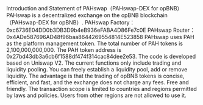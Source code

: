 Introduction and Statement of PAHswap（PAHswap-DEX for opBNB） 
PAHswap is a decentralized exchange on the opBNB blockchain（PAHswap-DEX for opBNB）. 
PAHswap Factory：0xc6736E04DD0b3DB3D9b4eB936eFABA4D86Fe7c0E 
PAHswap Router：0x4ADe587696AD48f96baa8644269554814E523858 
PAHswap uses PAH as the platform management token. 
The total number of PAH tokens is 2,100,000,000,000. 
The PAH token address is 0x27bd43db3a6cb6f1588df474f314cac84dee2e53. 
The code is developed based on Uniswap V2. 
The current functions only include trading and liquidity pooling. 
You can freely establish a liquidity pool, add or remove liquidity. 
The advantage is that the trading of opBNB tokens is concise, efficient, and fast, and the exchange does not charge any fees. 
Free and friendly. 
The transaction scope is limited to countries and regions permitted by laws and policies. 
Users from other regions are not allowed to use it.

